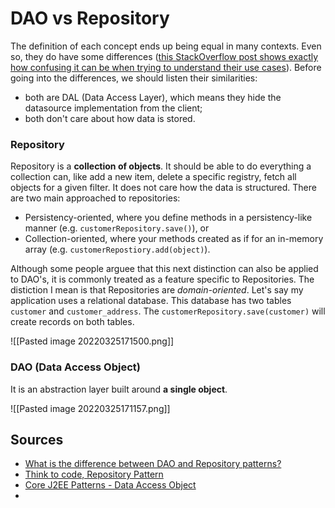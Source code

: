 # DAO vs Repository
The definition of each concept ends up being equal in many contexts. Even so, they do have some differences ([this StackOverflow post shows exactly how confusing it can be when trying to understand their use cases](https://stackoverflow.com/questions/8550124/what-is-the-difference-between-dao-and-repository-patterns)). Before going into the differences, we should listen their similarities:
- both are DAL (Data Access Layer), which means they hide the datasource implementation from the client;
- both don't care about how data is stored.

### Repository
Repository is a **collection of objects**. It should be able to do everything a collection can, like add a new item, delete a specific registry, fetch all objects for a given filter. It does not care how the data is structured.
There are two main approached to repositories:
- Persistency-oriented, where you define methods in a persistency-like manner (e.g. `customerRepository.save()`), or
- Collection-oriented, where your methods created as if for an in-memory array (e.g. `customerRepostiory.add(object)`).

Although some people arguee that this next distinction can also be applied to DAO's, it is commonly treated as a feature specific to Repositories. The distiction I mean is that Repositories are *domain-oriented*. 
Let's say my application uses a relational database. This database has two tables `customer` and `customer_address`. The `customerRepository.save(customer)` will create records on both tables.

![[Pasted image 20220325171500.png]]

### DAO (Data Access Object)
It is an abstraction layer built around **a single object**.

![[Pasted image 20220325171157.png]]

## Sources
- [What is the difference between DAO and Repository patterns?](https://stackoverflow.com/a/14967950/13158496)
- [Think to code, Repository Pattern](https://www.thinktocode.com/2018/01/08/repository-pattern/)
- [Core J2EE Patterns - Data Access Object](https://www.oracle.com/java/technologies/dataaccessobject.html)
- 